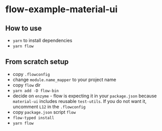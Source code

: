 # flow-example-material-ui

## How to use

- `yarn` to install dependencies
- `yarn flow`

## From scratch setup

- copy `.flowconfig`
- change `module.name_mapper` to your project name
- copy `flow` dir
- `yarn add -D flow-bin`
- decide on `enzyme` - flow is expecting it in your `package.json` because `material-ui` includes reusable `test-utils`.  If you do not want it, uncomment `L12` in the `.flowconfig` 
- copy `package.json` script `flow`
- `flow-typed install`
- `yarn flow`